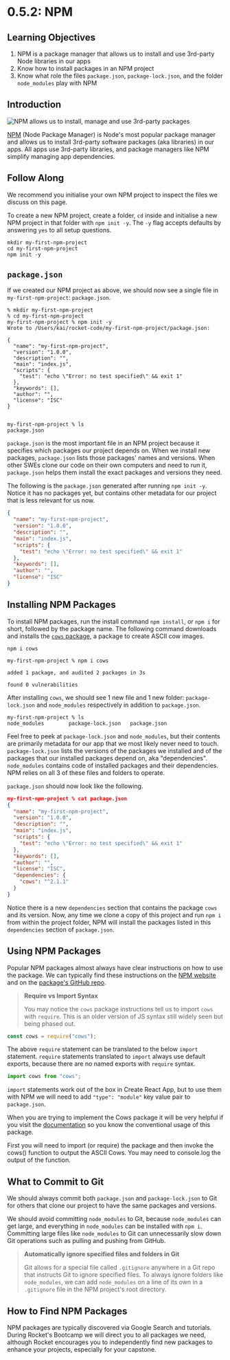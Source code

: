 # 0.5.2: NPM

## Learning Objectives

1. NPM is a package manager that allows us to install and use 3rd-party Node libraries in our apps
2. Know how to install packages in an NPM project
3. Know what role the files `package.json`, `package-lock.json`, and the folder `node_modules` play with NPM

## Introduction

![NPM allows us to install, manage and use 3rd-party packages](<../../.gitbook/assets/0.5.2 - NPM Illustration.png>)

[NPM](https://www.npmjs.com) (Node Package Manager) is Node's most popular package manager and allows us to install 3rd-party software packages (aka libraries) in our apps. All apps use 3rd-party libraries, and package managers like NPM simplify managing app dependencies.

## Follow Along

We recommend you initialise your own NPM project to inspect the files we discuss on this page.

To create a new NPM project, create a folder, `cd` inside and initialise a new NPM project in that folder with `npm init -y`. The `-y` flag accepts defaults by answering `yes` to all setup questions.

```
mkdir my-first-npm-project
cd my-first-npm-project
npm init -y
```

## `package.json`

If we created our NPM project as above, we should now see a single file in `my-first-npm-project`: `package.json`.

```
% mkdir my-first-npm-project
% cd my-first-npm-project
my-first-npm-project % npm init -y
Wrote to /Users/kai/rocket-code/my-first-npm-project/package.json:

{
  "name": "my-first-npm-project",
  "version": "1.0.0",
  "description": "",
  "main": "index.js",
  "scripts": {
    "test": "echo \"Error: no test specified\" && exit 1"
  },
  "keywords": [],
  "author": "",
  "license": "ISC"
}


my-first-npm-project % ls
package.json
```

`package.json` is the most important file in an NPM project because it specifies which packages our project depends on. When we install new packages, `package.json` lists those packages' names and versions. When other SWEs clone our code on their own computers and need to run it, `package.json` helps them install the exact packages and versions they need.

The following is the `package.json` generated after running `npm init -y`. Notice it has no packages yet, but contains other metadata for our project that is less relevant for us now.


```json
{
  "name": "my-first-npm-project",
  "version": "1.0.0",
  "description": "",
  "main": "index.js",
  "scripts": {
    "test": "echo \"Error: no test specified\" && exit 1"
  },
  "keywords": [],
  "author": "",
  "license": "ISC"
}
```

## Installing NPM Packages

To install NPM packages, run the install command `npm install`, or `npm i` for short, followed by the package name. The following command downloads and installs the [`cows` package](https://www.npmjs.com/package/cows), a package to create ASCII cow images.


```
npm i cows
```
```
my-first-npm-project % npm i cows

added 1 package, and audited 2 packages in 3s

found 0 vulnerabilities
```

After installing `cows`, we should see 1 new file and 1 new folder: `package-lock.json` and `node_modules` respectively in addition to `package.json`.

```
my-first-npm-project % ls
node_modules		package-lock.json	package.json
```

Feel free to peek at `package-lock.json` and `node_modules`, but their contents are primarily metadata for our app that we most likely never need to touch. `package-lock.json` lists the versions of the packages we installed and of the packages that our installed packages depend on, aka "dependencies". `node_modules` contains code of installed packages and their dependencies. NPM relies on all 3 of these files and folders to operate.

`package.json` should now look like the following.

```json
my-first-npm-project % cat package.json
{
  "name": "my-first-npm-project",
  "version": "1.0.0",
  "description": "",
  "main": "index.js",
  "scripts": {
    "test": "echo \"Error: no test specified\" && exit 1"
  },
  "keywords": [],
  "author": "",
  "license": "ISC",
  "dependencies": {
    "cows": "^2.1.1"
  }
}
```

Notice there is a new `dependencies` section that contains the package `cows` and its version. Now, any time we clone a copy of this project and run `npm i` from within the project folder, NPM will install the packages listed in this `dependencies` section of `package.json`.

## Using NPM Packages

Popular NPM packages almost always have clear instructions on how to use the package. We can typically find these instructions on the [NPM website](https://www.npmjs.com/package/cows) and on the [package's GitHub repo](https://github.com/sindresorhus/cows).

> **Require vs Import Syntax**
>
> You may notice the `cows` package instructions tell us to import `cows` with `require`. This is an older version of JS syntax still widely seen but being phased out.

```javascript
const cows = require("cows");
```

The above `require` statement can be translated to the below `import` statement. `require` statements translated to `import` always use default exports, because there are no named exports with `require` syntax.

```javascript
import cows from "cows";
```

`import` statements work out of the box in Create React App, but to use them with NPM we will need to add `"type": "module"` key value pair to `package.json`.

When you are trying to implement the Cows package it will be very helpful if you visit the [documentation](https://github.com/sindresorhus/cows) so you know the conventional usage of this package.&#x20;

First you will need to import (or require) the package and then invoke the cows() function to output the ASCII Cows. You may need to console.log the output of the function.&#x20;

## What to Commit to Git

We should always commit both `package.json` and `package-lock.json` to Git for others that clone our project to have the same packages and versions.

We should avoid committing `node_modules` to Git, because `node_modules` can get large, and everything in `node_modules` can be installed with `npm i`. Committing large files like `node_modules` to Git can unnecessarily slow down Git operations such as pulling and pushing from GitHub.

> **Automatically ignore specified files and folders in Git**
> 
> Git allows for a special file called `.gitignore` anywhere in a Git repo that instructs Git to ignore specified files. To always ignore folders like `node_modules`, we can add `node_modules` on a line of its own in a `.gitignore` file in the NPM project's root directory.

## How to Find NPM Packages

NPM packages are typically discovered via Google Search and tutorials. During Rocket's Bootcamp we will direct you to all packages we need, although Rocket encourages you to independently find new packages to enhance your projects, especially for your capstone.
